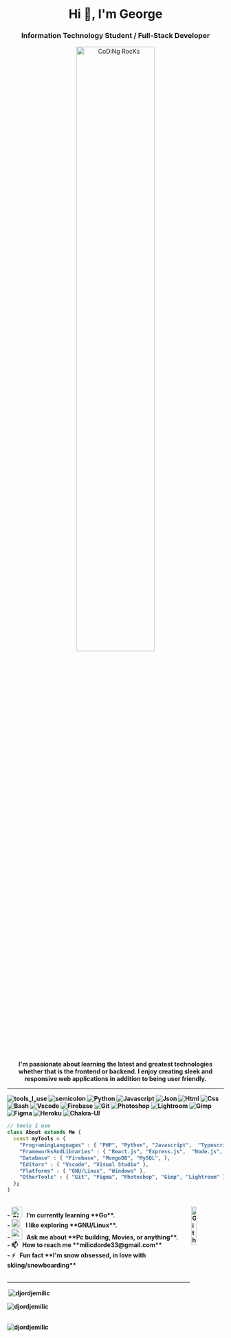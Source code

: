 <div align="center" width="50">
<h1 align="center">Hi 👋, I'm George</h1>
<h3 align="center">Information Technology Student / Full-Stack Developer</h3>

<img src="https://github.com/SP-XD/SP-XD/blob/main/images/dev-working_rounded.gif?raw=true" href="https://github.com/sp-xd" alt="CoDiNg RocKs"  width="60%"/><br> 
  
<p><strong>I'm passionate about learning the latest and greatest technologies whether that is the frontend or backend. I enjoy creating sleek and responsive web applications in addition to being user friendly. 
<br>






</div>

<hr></hr>

![tools_I_use](https://img.shields.io/badge/-%F0%9F%9A%80%20Tools%20I%20use-orange)
![semicolon](https://img.shields.io/badge/-%3A-orange)
![Python](https://img.shields.io/badge/Python-FFD43B?style=flat&logo=python&logoColor=darkgreen)
![Javascript](https://img.shields.io/badge/JavaScript-323330?style=flat&logo=javascript&logoColor=F7DF1E)
![Json](https://img.shields.io/badge/json-5E5C5C?style=flat&logo=json&logoColor=white)
![Html](https://img.shields.io/badge/HTML5-E34F26?style=flat&logo=html5&logoColor=white)
![Css](https://img.shields.io/badge/CSS3-1572B6?style=flat&logo=css3&logoColor=white)
![Bash](https://img.shields.io/badge/GNU%20Bash-4EAA25?style=flat&logo=GNU%20Bash&logoColor=white)
![Vscode](https://img.shields.io/badge/Visual_Studio_Code-0078D4?style=flat&logo=visual%20studio%20code&logoColor=white)
![Firebase](https://img.shields.io/badge/firebase-ffca28?style=flat&logo=firebase&logoColor=black)
![Git](https://img.shields.io/badge/GIT-E44C30?style=flat&logo=git&logoColor=white)
![Photoshop](https://img.shields.io/badge/Adobe%20Photoshop-31A8FF?style=flat&logo=Adobe%20Photoshop&logoColor=black)
![Lightroom](https://img.shields.io/badge/Adobe%20Lightroom-31A8FF?style=flat&logo=Adobe%20Lightroom&logoColor=white)
![Gimp](https://img.shields.io/badge/gimp-5C5543?style=flat&logo=gimp&logoColor=white)
![Figma](https://img.shields.io/badge/Figma-F24E1E?style=flat&logo=figma&logoColor=white)
![Heroku](https://img.shields.io/badge/Heroku-430098?style=flat&logo=heroku&logoColor=white)
![Chakra-UI](https://img.shields.io/badge/Chakra--UI-319795?style=flat&logo=chakra-ui&logoColor=white)

```dart
// tools I use
class About extends Me { 
  const myTools = {  
    "ProgramingLanguages" : { "PHP", "Python", "Javascript",  "Typescript", },
    "FrameworksAndLibraries" : { "React.js", "Express.js",  "Node.js",  "Bootstrap",  "Tailwind",  "SCSS/SASS",  "Mongoose"},
    "Database" : { "Firebase", "MongoDB", "MySQL", },
    "Editors" : { "Vscode", "Visual Studio" },
    "Platforms" : { "GNU/Linux", "Windows" },
    "OtherTools" : { "Git", "Figma", "Photoshop", "Gimp", "Lightroom" }
  };
}
```
<br>
- <img alt="GIF" src="https://github.com/SP-XD/SP-XD/blob/main/images/Developer.gif" width="25" /> &nbsp; I’m currently learning **Go**. <img width="15%" align="right" alt="Github Image" src="https://github.com/SP-XD/SP-XD/blob/main/images/linux_rounded.gif?raw=true" /><br>
- <img src="https://github.com/SP-XD/SP-XD/blob/main/images/hyperkitty.gif?raw=true" width="20" />&nbsp;&nbsp;&nbsp; I like exploring **GNU/Linux**. <br>
- <img src="https://github.com/SP-XD/SP-XD/blob/main/images/message.gif?raw=true" width="25" />&nbsp;&nbsp; Ask me about **Pc building, Movies, or anything**. <br>
- 📫 &nbsp  How to reach me **milicdorde33@gmail.com** <br>
- ⚡ &nbsp  Fun fact **I'm snow obsessed, in love with skiing/snowboarding**


<br>
<br>

<hr></hr>


<p>&nbsp;<img align="center" src="https://github-readme-stats.vercel.app/api?username=djordjemilic&show_icons=true&locale=en" alt="djordjemilic" /></p>

<p><img align="left" src="https://github-readme-stats.vercel.app/api/top-langs?username=djordjemilic&show_icons=true&locale=en&layout=compact" alt="djordjemilic" /></p>
<br>
&nbsp
<p><img align="left" src="https://github-readme-streak-stats.herokuapp.com/?user=djordjemilic&" alt="djordjemilic" /></p>
</div>

